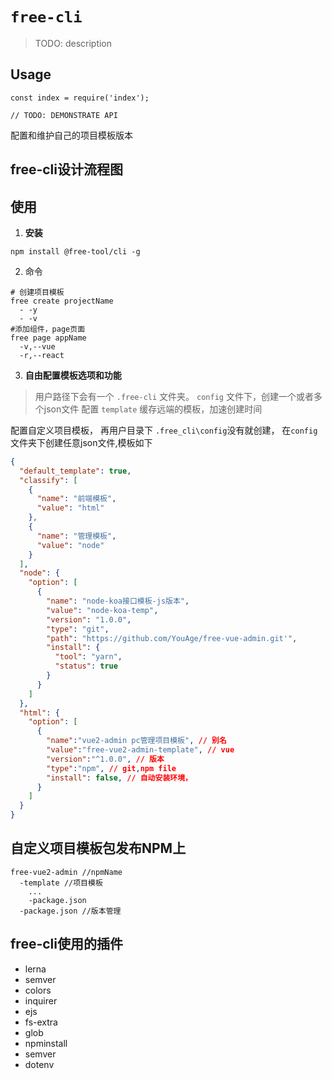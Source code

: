 # `free-cli`

> TODO: description

## Usage

```
const index = require('index');

// TODO: DEMONSTRATE API
```

配置和维护自己的项目模板版本



## free-cli设计流程图

>

## 使用

>

1. **安装**
```shell
npm install @free-tool/cli -g
```


2. 命令

```shell
# 创建项目模板
free create projectName 
  - -y
  - -v
#添加组件，page页面  
free page appName 
  -v,--vue
  -r,--react
```







3. **自由配置模板选项和功能**

> 用户路径下会有一个 `.free-cli` 文件夹。
> `config` 文件下，创建一个或者多个json文件 配置
> `template` 缓存远端的模板，加速创建时间


配置自定义项目模板，
再用户目录下 `.free_cli\config`没有就创建，
在`config`文件夹下创建任意json文件,模板如下

```json
{
  "default_template": true,
  "classify": [
    {
      "name": "前端模板",
      "value": "html"
    },
    {
      "name": "管理模板",
      "value": "node"
    }
  ],
  "node": {
    "option": [
      {
        "name": "node-koa接口模板-js版本",
        "value": "node-koa-temp",
        "version": "1.0.0",
        "type": "git",
        "path": "https://github.com/YouAge/free-vue-admin.git'",
        "install": {
          "tool": "yarn",
          "status": true
        }
      }
    ]
  },
  "html": {
    "option": [
      {
        "name":"vue2-admin pc管理项目模板", // 别名
        "value":"free-vue2-admin-template", // vue
        "version":"^1.0.0", // 版本
        "type":"npm", // git,npm file
        "install": false, // 自动安装环境，
      }
    ]
  }
}
```



## 自定义项目模板包发布NPM上

```
free-vue2-admin //npmName
  -template //项目模板
    ... 
    -package.json 
  -package.json //版本管理
```




## free-cli使用的插件

- lerna
- semver
- colors
- inquirer
- ejs
- fs-extra
- glob
- npminstall
- semver
- dotenv
